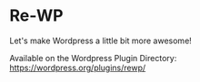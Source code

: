 # Re-WP
Let's make Wordpress a little bit more awesome!

Available on the Wordpress Plugin Directory: https://wordpress.org/plugins/rewp/
